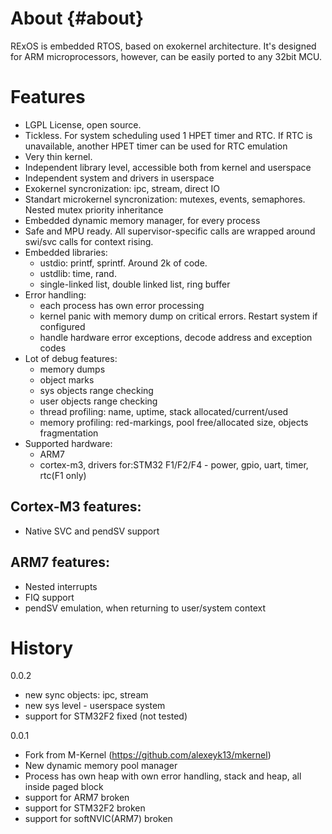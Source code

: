 About											{#about}
=====

RExOS is embedded RTOS, based on exokernel architecture.
It's designed for ARM microprocessors, however, can be easily ported to any
32bit MCU.

Features
========

- LGPL License, open source.
- Tickless. For system scheduling used 1 HPET timer and RTC. If RTC is
unavailable, another HPET timer can be used for RTC emulation
- Very thin kernel. 
- Independent library level, accessible both from kernel and userspace
- Independent system and drivers in userspace
- Exokernel syncronization: ipc, stream, direct IO
- Standart microkernel syncronization: mutexes, events, semaphores. Nested mutex priority inheritance
- Embedded dynamic memory manager, for every process
- Safe and MPU ready. All supervisor-specific calls are wrapped around 
  swi/svc calls for context rising.
- Embedded libraries:
  * ustdio: printf, sprintf. Around 2k of code.
  * ustdlib: time, rand.
  * single-linked list, double linked list, ring buffer
- Error handling:
  * each process has own error processing
  * kernel panic with memory dump on critical errors. Restart system if configured
  * handle hardware error exceptions, decode address and exception codes
- Lot of debug features:
  * memory dumps
  * object marks
  * sys objects range checking
  * user objects range checking
  * thread profiling: name, uptime, stack allocated/current/used
  * memory profiling: red-markings, pool free/allocated size, objects fragmentation
- Supported hardware:
  * ARM7
  * cortex-m3, drivers for:STM32 F1/F2/F4 - power, gpio, uart, timer, rtc(F1 only)

Cortex-M3 features:
------------------
- Native SVC and pendSV support

ARM7 features:
-------------
- Nested interrupts
- FIQ support
- pendSV emulation, when returning to user/system context

History
=======
0.0.2
- new sync objects: ipc, stream
- new sys level - userspace system
- support for STM32F2 fixed (not tested)

0.0.1
- Fork from M-Kernel (https://github.com/alexeyk13/mkernel)
- New dynamic memory pool manager
- Process has own heap with own error handling, stack and heap, all inside paged block
- support for ARM7 broken
- support for STM32F2 broken
- support for softNVIC(ARM7) broken